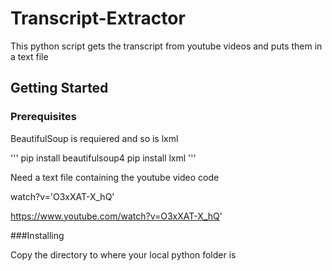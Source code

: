 # Transcript-Extractor

This python script gets the transcript from youtube videos and puts them in a text file

## Getting Started

### Prerequisites

BeautifulSoup is requiered and so is lxml


'''
pip install beautifulsoup4
pip install lxml
'''

Need a text file containing the youtube video code

watch?v='O3xXAT-X_hQ'

https://www.youtube.com/watch?v=O3xXAT-X_hQ'


###Installing

Copy the directory to where your local python folder is

##

